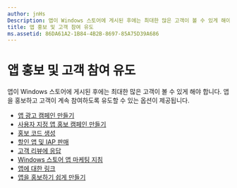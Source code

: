 ```yaml
---
author: jnHs
Description: 앱이 Windows 스토어에 게시된 후에는 최대한 많은 고객이 볼 수 있게 해야 합니다.
title: 앱 홍보 및 고객 참여 유도
ms.assetid: 86DA61A2-1B84-4B2B-8697-85A75D39A686
---
```


# 앱 홍보 및 고객 참여 유도


앱이 Windows 스토어에 게시된 후에는 최대한 많은 고객이 볼 수 있게 해야 합니다. 앱을 홍보하고 고객이 계속 참여하도록 유도할 수 있는 옵션이 제공됩니다.

-   [앱 광고 캠페인 만들기](create-an-ad-campaign-for-your-app.md)
-   [사용자 지정 앱 홍보 캠페인 만들기](create-a-custom-app-promotion-campaign.md)
-   [홍보 코드 생성](generate-promotional-codes.md)
-   [할인 앱 및 IAP 판매](put-apps-and-iaps-on-sale.md)
-   [고객 리뷰에 응답](respond-to-customer-reviews.md)
-   [Windows 스토어 앱 마케팅 지침](app-marketing-guidelines.md)
-   [앱에 대한 링크](link-to-your-app.md)
-   [앱을 홍보하기 쉽게 만들기](make-your-app-easier-to-promote.md)

 

 






<!--HONumber=May16_HO2-->


